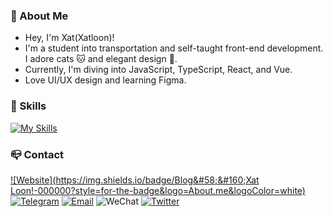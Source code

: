 ### 🚀 About Me

- Hey, I'm Xat(Xatloon)! 
- I'm a student into transportation and self-taught front-end development. I adore cats 🐱 and elegant design 🎨.
- Currently, I'm diving into JavaScript, TypeScript, React, and Vue.
- Love UI/UX design and learning Figma.

### 🧰 Skills
[![My Skills](https://skillicons.dev/icons?i=figma,ts,js,react,nextjs,vue,nuxtjs,tailwind,md&perline=10)](https://skillicons.dev)

### 📪 Contact

[![Website](https://img.shields.io/badge/Blog&#58;&#160;Xat Loon&#33;-000000?style=for-the-badge&logo=About.me&logoColor=white)](https://www.xatloon.me)
[![Telegram](https://img.shields.io/badge/Telegram&#58;&#160;Xat-2CA5E0?style=for-the-badge&logo=telegram&logoColor=white)](https://t.me/Xatloon)
[![Email](https://img.shields.io/badge/Email&#58;&#160;i&#64;xatloon&#46;me-D14836?style=for-the-badge&logo=gmail&logoColor=white)](mailto:i@xatloon.me)
![WeChat](https://img.shields.io/badge/WeChat&#58;&#160;Xatloon-07C160?style=for-the-badge&logo=wechat&logoColor=white)
[![Twitter](https://img.shields.io/badge/Twitter&#58;&#160;Xat-1DA1F2?style=for-the-badge&logo=twitter&logoColor=white)](https://twitter.com/Xatloon)


